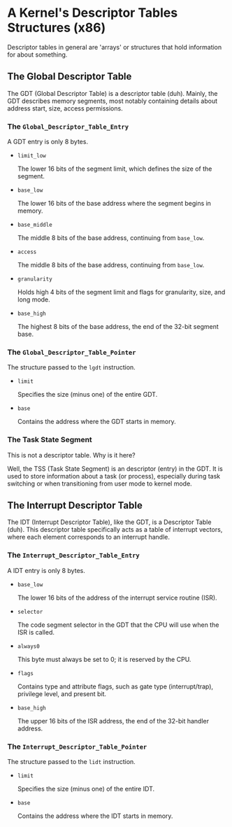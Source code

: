 <h1> A Kernel's Descriptor Tables Structures (x86) </h1>
    <p> Descriptor tables in general are 'arrays' or structures that hold information for about something. </p>
<h2> The Global Descriptor Table </h2>
    <p> The GDT (Global Descriptor Table) is a descriptor table (duh). Mainly, the GDT describes memory segments, most notably containing details about address start, size, access permissions.</p>
    <h3> The <code>Global_Descriptor_Table_Entry</code> </h3>
        <p> A GDT entry is only 8 bytes. </p>
        <ul>
        <li> <code>limit_low</code> </li>
            <p> The lower 16 bits of the segment limit, which defines the size of the segment. </p>
        <li> <code>base_low</code> </li>
            <p> The lower 16 bits of the base address where the segment begins in memory. </p>
        <li> <code>base_middle</code> </li>
            <p> The middle 8 bits of the base address, continuing from <code>base_low</code>. </p>
        <li> <code>access</code> </li>
            <p> The middle 8 bits of the base address, continuing from <code>base_low</code>. </p>
        <li> <code>granularity</code> </li>
            <p> Holds high 4 bits of the segment limit and flags for granularity, size, and long mode. </p>
        <li> <code>base_high</code> </li>
            <p> The highest 8 bits of the base address, the end of the 32-bit segment base. </p>
        </ul>
    <h3> The <code>Global_Descriptor_Table_Pointer</code> </h3>
        <p> The structure passed to the <code>lgdt</code> instruction.</p>
        <ul>
        <li> <code>limit</code> </li>
        <p> Specifies the size (minus one) of the entire GDT. </p>
        <li> <code>base</code> </li>
        <p> Contains the address where the GDT starts in memory. </p>
        </ul>
<h3> The Task State Segment </h3>
    <p> This is not a descriptor table. Why is it here?</p>
    <p> Well, the TSS (Task State Segment) is an descriptor (entry) in the GDT. It is used to store information about a task (or process), especially during task switching or when transitioning from user mode to kernel mode.</p>
<h2> The Interrupt Descriptor Table </h2>
    <p> The IDT (Interrupt Descriptor Table), like the GDT, is a Descriptor Table (duh). This descriptor table specifically acts as a table of interrupt vectors, where each element corresponds to an interrupt handle.</p>
    <h3> The <code>Interrupt_Descriptor_Table_Entry</code> </h3>
        <p> A IDT entry is only 8 bytes. </p>
        <ul>
        <li> <code>base_low</code> </li>
        <p> The lower 16 bits of the address of the interrupt service routine (ISR). </p>
        <li> <code>selector</code> </li>
        <p> The code segment selector in the GDT that the CPU will use when the ISR is called. </p>
        <li> <code>always0</code> </li>
        <p> This byte must always be set to 0; it is reserved by the CPU. </p>
        <li> <code>flags</code> </li>
        <p> Contains type and attribute flags, such as gate type (interrupt/trap), privilege level, and present bit. </p>
        <li> <code>base_high</code> </li>
        <p> The upper 16 bits of the ISR address, the end of the 32-bit handler address. </p>
        </ul>
    <h3> The <code>Interrupt_Descriptor_Table_Pointer</code> </h3>
        <p> The structure passed to the <code>lidt</code> instruction.</p>
        <ul>
        <li> <code>limit</code> </li>
        <p> Specifies the size (minus one) of the entire IDT. </p>
        <li> <code>base</code> </li>
        <p> Contains the address where the IDT starts in memory. </p>
        </ul>